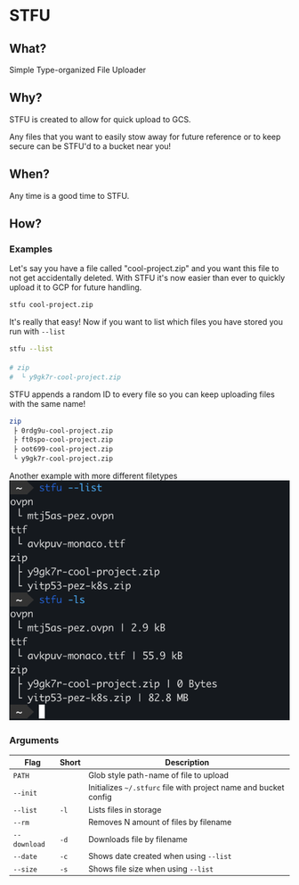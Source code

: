 # STFU

## What?
Simple Type-organized File Uploader

## Why?
STFU is created to allow for quick upload to GCS.

Any files that you want to easily stow away for future reference or to keep secure can be STFU'd to a bucket near you!

## When?
Any time is a good time to STFU.

## How?

### Examples

Let's say you have a file called "cool-project.zip" and you want this file to not get accidentally deleted.
With STFU it's now easier than ever to quickly upload it to GCP for future handling.
``` bash
stfu cool-project.zip
```
It's really that easy!
Now if you want to list which files you have stored you run with `--list`
``` bash
stfu --list

# zip
#  └ y9gk7r-cool-project.zip
```
STFU appends a random ID to every file so you can keep uploading files with the same name!
``` bash 
zip
 ├ 0rdg9u-cool-project.zip
 ├ ft0spo-cool-project.zip
 ├ oot699-cool-project.zip
 └ y9gk7r-cool-project.zip
```

Another example with more different filetypes
![list_example](.img/example.png)

### Arguments
|Flag|Short|Description|
|---|---|---|
|`PATH`| |Glob style path-name of file to upload|
|`--init`| |Initializes `~/.stfurc` file with project name and bucket config|
|`--list`|`-l`|Lists files in storage|
|`--rm`| |Removes N amount of files by filename|
|`--download`|`-d`|Downloads file by filename|
|`--date`|`-c`|Shows date created when using `--list`|
|`--size`|`-s`|Shows file size when using `--list`|